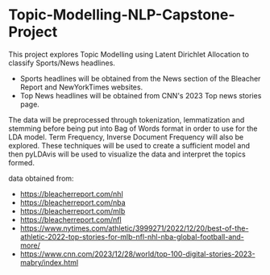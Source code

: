 # Topic-Modelling-NLP-Capstone-Project
This project explores Topic Modelling using Latent Dirichlet Allocation to classify Sports/News headlines.
- Sports headlines will be obtained from the News section of the Bleacher Report and NewYorkTimes websites.
- Top News headlines will be obtained from CNN's 2023 Top news stories page.

The data will be preprocessed through tokenization, lemmatization and stemming before being put into Bag of Words format in order to use for the LDA model.
Term Frequency, Inverse Document Frequency will also be explored. These techniques will be used to create a sufficient model and then pyLDAvis will be used to visualize the data and interpret the topics formed.








data obtained from:
- https://bleacherreport.com/nhl
- https://bleacherreport.com/nba
- https://bleacherreport.com/mlb
- https://bleacherreport.com/nfl
- https://www.nytimes.com/athletic/3999271/2022/12/20/best-of-the-athletic-2022-top-stories-for-mlb-nfl-nhl-nba-global-football-and-more/
- https://www.cnn.com/2023/12/28/world/top-100-digital-stories-2023-mabry/index.html
